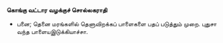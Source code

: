 **கொங்கு வட்டார வழக்குச் சொல்லகராதி**
- பனை; தெனை மரங்களில் தெளுவிறக்கப் பாளைகளை பதப் படுத்தும் முறை. புதுசா வந்த பாளையஇடுக்கியாச்சா.

